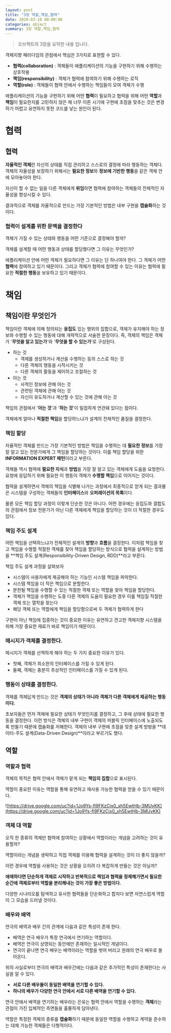 ```yaml
---
layout: post
title: "3장 역할,책임,협력"
date: 2020-03-10 00:00:00
categories: object
summary: 3장 역할,책임,협력
---
```


> 오브젝트의 3장을 요약한 내용 입니다.

객체지향 패러다임의 관점에서 핵심은 3가지로 표현할 수 있다.

- **협력(collaboration)** : 객체들이 애플리케이션의 기능을 구현하기 위해 수행하는 상호작용
- **책임(responsibility)** : 객체가 협력에 참여하기 위해 수행하는 로직
- **역할(role)** : 객체들이 협력 안에서 수행하는 책임들이 모여 객체가 수행

애플리케이션의 기능을 구현하기 위해 어떤 **협력**이 필요하고 협력을 위해 어떤 **역할**과 **책임**이 필요한지를 고민하지 않은 채 너무 이른 시기에 구현에 초점을 맞추는 것은 변경하기 어렵고 유연하지 못한 코드를 낳는 원인이 된다.

# 협력

## 협력

**자율적인 객체**란 자신의 상태를 직접 관리하고 스스로의 결정에 따라 행동하는 객체다. 객체의 자율성을 보장하기 위해서는 **필요한 정보**와 **정보에 기반한 행동**을 같은 객체 안에 모아놓아야 한다.

자신이 할 수 없는 일을 다른 객체에게 **위임**하면 협력에 참여하는 객체들의 전체적인 자율성을 향상시킬 수 있다.

결과적으로 객체를 자율적으로 만드는 가장 기본적인 방법은 내부 구현을 **캡슐화**하는 것이다.

### 협력이 설계를 위한 문맥을 결정한다

객체가 가질 수 있는 상태와 행동을 어떤 기준으로 결정해야 할까?

객체를 설계할 때 어떤 행동과 상태를 할당했다면 그 이유는 무엇인가?

애플리케이션 안에 어떤 객체가 필요하다면 그 이유는 단 하나여야 한다. 그 객체가 어떤 **협력**에 참여하고 있기 때문이다. 그리고 객체가 협력에 참여할 수 있는 이유는 협력에 필요한 **적절한 행동**을 보유하고 있기 때문이다.

# 책임

## 책임이란 무엇인가

책임이란 객체에 의해 정의되는 **응집도** 있는 행위의 집합으로, 객체가 유지해야 하는 정보와 수행할 수 있는 행동에 대해 개략적으로 서술한 문장이다. 즉, 객체의 책임은 객체가 '**무엇을 알고 있는가**'와 '**무엇을 할 수 있는가**'로 구성된다.

- 하는 것
  - 객체를 생성하거나 계산을 수행하는 등의 스스로 하는 것
  - 다른 객체의 행동을 시작시키는 것
  - 다른 객체의 활동을 제어하고 조절하는 것
- 아는 것
  - 사적인 정보에 관해 아는 것
  - 관련된 객체에 관해 아는 것
  - 자신이 유도하거나 계산할 수 있는 것에 관해 아는 것

책임의 관점에서 '**아는 것**'과 '**하는 것**'이 밀접하게 연관돼 있다는 점이다.

객체에게 얼마나 **적절한 책임**을 할당하느냐가 설계의 전체적인 품질을 결정한다.

### 책임 할당

자율적인 객체를 만드는 가장 기본적인 방법은 책임을 수행하는 데 **필요한 정보**를 가장 잘 알고 있는 전문가에게 그 책임을 할당하는 것이다. 이를 책임 할당을 위한 **INFORMATION EXPERT 패턴**이라고 부른다.

객체들 역시 협력에 **필요한 지식**과 **방법**을 가장 잘 알고 있는 객체에게 도움을 요청한다. 요청에 응답하기 위해 필요한 이 행동이 객체가 **수행할 책임**으로 이어지는 것이다.

협력을 설계하면서 객체의 책임을 식별해 나가는 과정에서 최종적으로 얻게 되는 결과물은 시스템을 구성하는 객체들의 **인터페이스**와 **오퍼레이션의 목록**이다.

물론 모든 책임 할당 과정이 이렇게 단순한 것은 아니다. 어떤 경우에는 응집도와 결합도의 관점에서 정보 전문가가 아닌 다른 객체에게 책임을 할당하는 것이 더 적절한 경우도 있다.

### 책임 주도 설계

어떤 책임을 선택하느냐가 전체적인 설계의 **방향**과 **흐름**을 결정한다. 이처럼 책임을 찾고 책임을 수행할 적절한 객체를 찾아 책임을 할당하는 방식으로 협력을 설계하는 방법을 **책임 주도 설계(Responsibility-Driven Design, RDD)**라고 부른다.

책임 주도 설계 과정을 살펴보자

- 시스템이 사용자에게 제공해야 하는 기능인 시스템 책임을 파악한다.
- 시스템 책임을 더 작은 책임으로 분할한다.
- 분한될 책임을 수행할 수 있는 적절한 객체 또는 역할을 찾아 책임을 할당한다.
- 객체가 책임을 수행하는 도중 다른 객체의 도움이 필요한 경우 이를 책임질 적절한 객체 또는 열학을 찾는다
- 해당 객체 또는 역할에게 책임을 할당함으로써 두 객체가 협력하게 한다

구현이 아닌 책임에 집중하는 것이 중요한 이유는 유연하고 견고한 객체지향 시스템을 위해 가장 중요한 재료가 바로 책임이기 때문이다.

### 메시지가 객체를 결정한다.

메시지가 객체를 선책하게 해야 하는 두 가지 중요한 이유가 있다.

- 첫째, 객체가 최소한의 인터페이스를 가질 수 있게 된다.
- 둘째, 객체는 충분히 추상적인 인터페이스를 가질 수 있게 된다.

### 행동이 상태를 결정한다.

객체를 객체답게 만드는 것은 **객체의 상태가 아니라 객체가 다른 객체에게 제공하는 행동이다.**

초보자들은 먼저 객체에 필요한 상태가 무엇인지를 결정하고, 그 후에 상태에 필요한 행동을 결정한다. 이런 방식은 객체의 내부 구현이 객체의 퍼블릭 인터페이스에 노출되도록 만들기 때문에 캡슐화를 저해한다. 객체의 내부 구현에 초점을 맞춘 설계 방벙을 **데이터-주도 설계(Data-Driven Design)**이라고 부르기도 했다.

## 역할

### 역할과 협력

객체의 목적은 협력 안에서 객체가 맡게 되는 **책임의 집합**으로 표시된다.

역할이 중요한 이유는 역할을 통해 유연하고 재사용 가능한 협력을 얻을 수 있기 때문이다.

![https://drive.google.com/uc?id=1Jo9Ys-fl9FKzCjx0_xh5EwtHb-3MUvKK](https://drive.google.com/uc?id=1Jo9Ys-fl9FKzCjx0_xh5EwtHb-3MUvKK)

### 객체 대 역할

오직 한 종류의 객체만 협력에 참여하는 상황에서 역할이라는 개념을 고려하는 것이 유용할까?

역할이라는 개념을 생략하고 직접 객체를 이용해 협력을 설계하는 것이 더 좋지 않을까?

이런 경우에 역할을 사용하는 것은 상황을 오히려 더 복잡하게 만들는 것은 아닐까?

**애매하다면 단순하게 객체로 시작하고 반복적으로 책임과 협력을 정제해가면서 필요한 순간에 객체로부터 역할을 분리해내는 것이 가장 좋은 방법이다.**

다양한 시나리오를 탐색하고 유사한 협력들을 단순화하고 합치다 보면 자연스럽게 역할이 그 모습을 드러낼 것이다.

### 배우와 배역

연극의 배역과 배우 간의 관계에 다음과 같은 특성이 존재 한다.

- 배역은 연극 배우가 특정 연극에서 연기하는 역할이다.
- 배역은 연극이 상영되는 동안에만 존재하는 일시적인 개념이다.
- 연극이 끝나면 연극 배우는 배역이라는 역할을 벗어 버리고 원래의 연극 배우로 돌아온다.

위의 사실로부터 연극의 배역과 배우간에는 다음과 같은 추가적인 특성이 존재한다는 사실을 알 수 있다.

- **서로 다른 배우들이 동일한 배역을 연기할 수 있다.**
- **하나의 배우가 다양한 연극 안에서 서로 다른 배역을 연기할 수 있다.**

연극 안에서 배역을 연기하는 배우라는 은유는 협력 안에서 역할을 수행하는 **객체**라는 관점이 가진 입체적인 측면들을 훌륭하게 담아낸다.

역할은 특정한 객체의 종류를 **캡슐화**하기 때문에 동일한 역할을 수행하고 계약을 준수하는 대체 가능한 객체들은 다형적이다.
